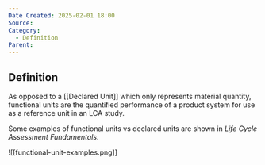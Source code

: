 ```yaml
---
Date Created: 2025-02-01 18:00
Source: 
Category:
  - Definition
Parent:
---
```

## Definition
As opposed to a [[Declared Unit]] which only represents material quantity, functional units are the quantified performance of a product system for use as a reference unit in an LCA study. 

Some examples of functional units vs declared units are shown in *Life Cycle Assessment Fundamentals*. 

![[functional-unit-examples.png]]